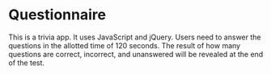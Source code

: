 # Questionnaire
This is a trivia app. It uses JavaScript and jQuery. Users need to answer the questions in the allotted time of 120 seconds. The result of how many questions are correct, incorrect, and unanswered will be revealed at the end of the test.

